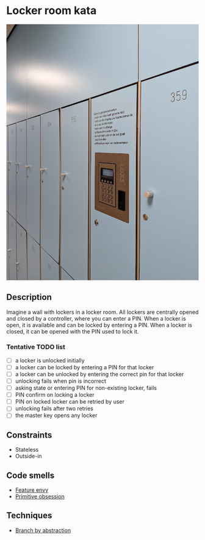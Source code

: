 # Locker room kata

![Lockers](./assets/lockers.png)

## Description

Imagine a wall with lockers in a locker room. All lockers are centrally opened and closed by a controller, where you can enter a PIN. When a locker is open, it is available and can be locked by entering a PIN. When a locker is closed, it can be opened with the PIN used to lock it. 

### Tentative TODO list

- [ ] a locker is unlocked initially
- [ ] a locker can be locked by entering a PIN for that locker
- [ ] a locker can be unlocked by entering the correct pin for that locker
- [ ] unlocking fails when pin is incorrect
- [ ] asking state or entering PIN for non-existing locker, fails
- [ ] PIN confirm on locking a locker
- [ ] PIN on locked locker can be retried by user
- [ ] unlocking fails after two retries
- [ ] the master key opens any locker

## Constraints
- Stateless
- Outside-in

## Code smells
- [Feature envy](https://refactoring.guru/smells/feature-envy)
- [Primitive obsession](https://refactoring.guru/smells/primitive-obsession)

## Techniques
- [Branch by abstraction](https://martinfowler.com/bliki/BranchByAbstraction.html)

  
